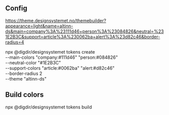 ## Config

https://theme.designsystemet.no/themebuilder?appearance=light&name=altinn-ds&main=company%3A%23111d46+person%3A%23084826&neutral=%231E2B3C&support=article%3A%230062ba+alert%3A%23d82c46&border-radius=4

npx @digdir/designsystemet tokens create \
--main-colors "company:#111d46" "person:#084826" \
--neutral-color "#1E2B3C" \
--support-colors "article:#0062ba" "alert:#d82c46" \
--border-radius 2 \
--theme "altinn-ds"

## Build colors

npx @digdir/designsystemet tokens build
